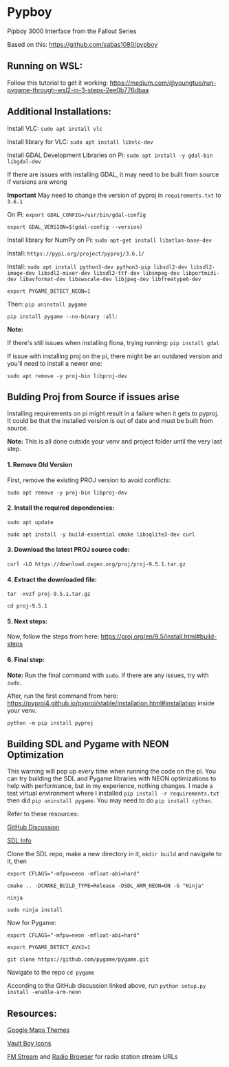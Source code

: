 # Pypboy
Pipboy 3000 Interface from the Fallout Series

Based on this: https://github.com/sabas1080/pypboy

## Running on WSL:
Follow this tutorial to get it working: https://medium.com/@youngtuo/run-pygame-through-wsl2-in-3-steps-2ee0b776dbaa

## Additional Installations:
Install VLC: `sudo apt install vlc`

Install library for VLC: `sudo apt install libvlc-dev`

Install GDAL Development Libraries on Pi: `sudo apt install -y gdal-bin libgdal-dev`

If there are issues with installing GDAL, it may need to be built from source if versions are wrong

**Important** 
May need to change the version of pyproj in `requirements.txt` to `3.6.1`

On Pi: 
`export GDAL_CONFIG=/usr/bin/gdal-config`

`export GDAL_VERSION=$(gdal-config --version)`

Install library for NumPy on Pi: `sudo apt-get install libatlas-base-dev`

Install: `https://pypi.org/project/pyproj/3.6.1/`

Install: `sudo apt install python3-dev python3-pip libsdl2-dev libsdl2-image-dev libsdl2-mixer-dev libsdl2-ttf-dev libsmpeg-dev libportmidi-dev libavformat-dev libswscale-dev libjpeg-dev libfreetype6-dev`

`export PYGAME_DETECT_NEON=1`

Then: `pip uninstall pygame`

`pip install pygame --no-binary :all:`

**Note:**

If there's still issues when installing fiona, trying running: `pip install gdal`

If issue with installing proj on the pi, there might be an outdated version and you'll need to install a newer one:

`sudo apt remove -y proj-bin libproj-dev`

## Bulding Proj from Source if issues arise
Installing requirements on pi might result in a failure when it gets to pyproj. It could be that the installed version is out of date and must be built from source.

**Note:** This is all done outside your venv and project folder until the very last step.

#### 1. Remove Old Version
First, remove the existing PROJ version to avoid conflicts:

`sudo apt remove -y proj-bin libproj-dev`

#### 2. Install the required dependencies:

`sudo apt update`

`sudo apt install -y build-essential cmake libsqlite3-dev curl`

#### 3. Download the latest PROJ source code:

`curl -LO https://download.osgeo.org/proj/proj-9.5.1.tar.gz`

#### 4. Extract the downloaded file:

`tar -xvzf proj-9.5.1.tar.gz` 

`cd proj-9.5.1`

#### 5. Next steps:
Now, follow the steps from here: https://proj.org/en/9.5/install.html#build-steps

#### 6. Final step:
**Note:** Run the final command with `sudo`. If there are any issues, try with `sudo`.

After, run the first command from here: https://pyproj4.github.io/pyproj/stable/installation.html#installation inside your venv.

`python -m pip install pyproj`

## Building SDL and Pygame with NEON Optimization
This warning will pop up every time when running the code on the pi. You can try building the SDL and Pygame libraries with
NEON optimizations to help with performance, but in my experience, nothing changes. I made a test virtual environment where
I installed `pip install -r requirements.txt` then did `pip uninstall pygame`. You may need to do `pip install cython`.

Refer to these resources:

[GitHub Discussion](https://github.com/pygame/pygame/issues/2455)

[SDL Info](https://wiki.libsdl.org/SDL2/README/raspberrypi)

Clone the SDL repo, make a new directory in it, `mkdir build` and navigate to it, then 

`export CFLAGS="-mfpu=neon -mfloat-abi=hard"`

`cmake .. -DCMAKE_BUILD_TYPE=Release -DSDL_ARM_NEON=ON -G "Ninja"`

`ninja`

`sudo ninja install`

Now for Pygame:

`export CFLAGS="-mfpu=neon -mfloat-abi=hard"`

`export PYGAME_DETECT_AVX2=1`

`git clone https://github.com/pygame/pygame.git`

Navigate to the repo `cd pygame`

According to the GitHub discussion linked above,  run `python setup.py install -enable-arm-neon`

## Resources:

[Google Maps Themes](https://snazzymaps.com/)

[Vault Boy Icons](https://fallout.fandom.com/wiki/Category:Vault_Boy_images)

[FM Stream](https://fmstream.org/index.php?c=FT) and [Radio Browser](https://www.radio-browser.info/) for radio station stream URLs
